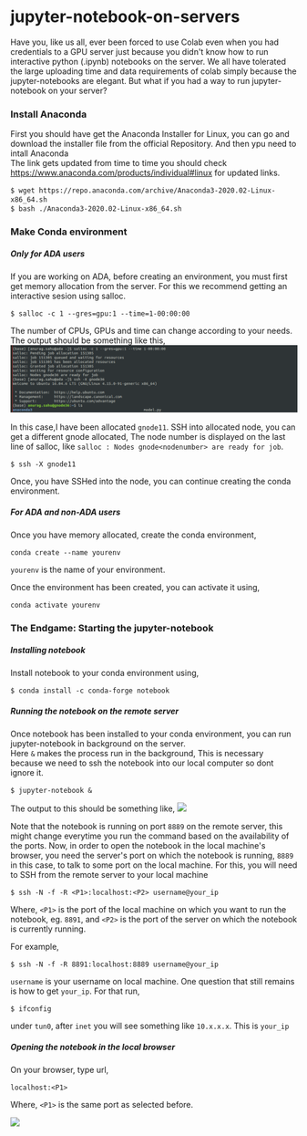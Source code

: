# jupyter-notebook-on-servers

Have you, like us all, ever been forced to use Colab even when you had credentials to a GPU server just because you didn't know how to run interactive python (.ipynb) notebooks on the server.
We all have tolerated the large uploading time and data requirements of colab simply because the jupyter-notebooks are elegant. But what if you had a way to run jupyter-notebook on your server?

### Install Anaconda
First you should have get the Anaconda Installer for Linux, you can go and download the installer file from the official Repository. And then ypu need to intall Anaconda<br>
The link gets updated from time to time you should check https://www.anaconda.com/products/individual#linux for updated links.
```
$ wget https://repo.anaconda.com/archive/Anaconda3-2020.02-Linux-x86_64.sh
$ bash ./Anaconda3-2020.02-Linux-x86_64.sh
```
### Make Conda environment

##### Only for ADA users

If you are working on ADA, before creating an environment, you must first get memory allocation from the server. For this we recommend getting an interactive sesion using salloc.
```
$ salloc -c 1 --gres=gpu:1 --time=1-00:00:00
```

The number of CPUs, GPUs and time can change according to your needs.
The output should be something like this,
<img src = "./Images/2.png">

In this case,I have been allocated ```gnode11```. SSH into allocated node, you can get a different gnode allocated, The node number is displayed on the last line of salloc, like ```salloc : Nodes gnode<nodenumber> are ready for job```.

```
$ ssh -X gnode11
```

Once, you have SSHed into the node, you can continue creating the conda environment.

##### For ADA and non-ADA users

Once you have memory allocated, create the conda environment,
```
conda create --name yourenv
```
```yourenv``` is the name of your environment.

Once the environment has been created, you can activate it using,
```
conda activate yourenv
```

### The Endgame: Starting the jupyter-notebook
##### Installing notebook

Install notebook to your conda environment using,
```
$ conda install -c conda-forge notebook
```

##### Running the notebook on the remote server

Once notebook has been installed to your conda environment, you can run jupyter-notebook in background on the server. <br>
Here ```&``` makes the process run in the background, This is necessary because we need to ssh the notebook into our local computer so dont ignore it.

```
$ jupyter-notebook &
```
The output to this should be something like,
<img src="./Images/1.png">

Note that the notebook is running on port ```8889``` on the remote server, this might change everytime you run the command based on the availability of the ports.
Now, in order to open the notebook in the local machine's browser, you need the server's port on which the notebook is running, ```8889``` in this case, to talk to some port on the local machine. 
For this, you will need to SSH from the remote server to your local machine

```
$ ssh -N -f -R <P1>:localhost:<P2> username@your_ip
```

Where, ```<P1>``` is the port of the local machine on which you want to run the notebook, eg. ```8891```, and ```<P2>``` is the port of the server on which the notebook is currently running.

For example,
```
$ ssh -N -f -R 8891:localhost:8889 username@your_ip
```

```username``` is your username on local machine. One question that still remains is how to get ```your_ip```. For that run,
```
$ ifconfig
```

under ```tun0```, after ```inet``` you will see something like ```10.x.x.x```. This is ```your_ip```


##### Opening the notebook in the local browser
On your browser, type url,
```
localhost:<P1>
```
Where, ```<P1>``` is the same port as selected before.


<img src="./Images/3.jpeg">

